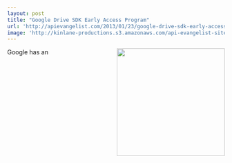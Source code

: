 ```yaml
---
layout: post
title: "Google Drive SDK Early Access Program"
url: 'http://apievangelist.com/2013/01/23/google-drive-sdk-early-access-program/'
image: 'http://kinlane-productions.s3.amazonaws.com/api-evangelist-site/blog/Google-Drive-SDK-Early-Access-Program.png'
---
```


[<img class="c1" src="https://s3.amazonaws.com/kinlane-productions/google/Google-Drive-SDK-Early-Access-Program.png" alt="" width="250" align="right" />][1]

Google has an

   [1]: https://developers.google.com/drive/earlyaccess
